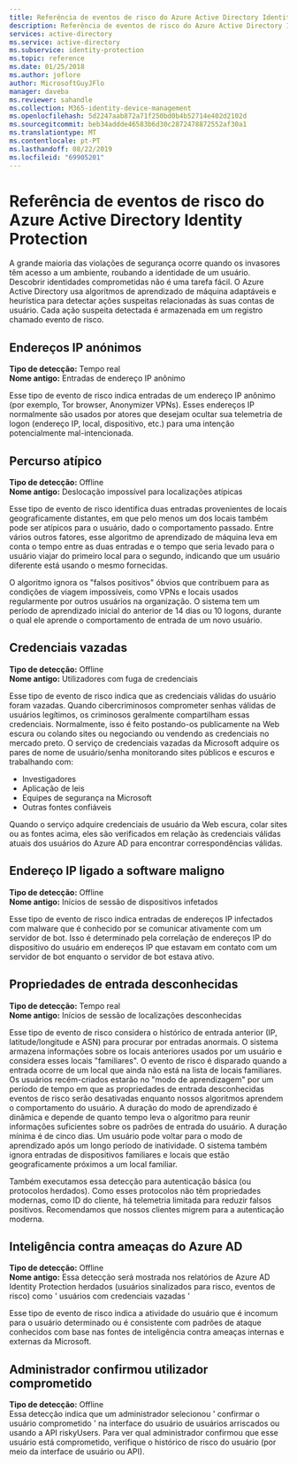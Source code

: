```yaml
---
title: Referência de eventos de risco do Azure Active Directory Identity Protection | Microsoft Docs
description: Referência de eventos de risco do Azure Active Directory Identity Protection.
services: active-directory
ms.service: active-directory
ms.subservice: identity-protection
ms.topic: reference
ms.date: 01/25/2018
ms.author: joflore
author: MicrosoftGuyJFlo
manager: daveba
ms.reviewer: sahandle
ms.collection: M365-identity-device-management
ms.openlocfilehash: 5d2247aab872a71f250bd0b4b52714e402d2102d
ms.sourcegitcommit: beb34addde46583b6d30c2872478872552af30a1
ms.translationtype: MT
ms.contentlocale: pt-PT
ms.lasthandoff: 08/22/2019
ms.locfileid: "69905201"
---
```

# <a name="azure-active-directory-identity-protection-risk-events-reference"></a>Referência de eventos de risco do Azure Active Directory Identity Protection

A grande maioria das violações de segurança ocorre quando os invasores têm acesso a um ambiente, roubando a identidade de um usuário. Descobrir identidades comprometidas não é uma tarefa fácil. O Azure Active Directory usa algoritmos de aprendizado de máquina adaptáveis e heurística para detectar ações suspeitas relacionadas às suas contas de usuário. Cada ação suspeita detectada é armazenada em um registro chamado evento de risco.

## <a name="anonymous-ip-address"></a>Endereços IP anónimos

**Tipo de detecção:** Tempo real  
**Nome antigo:** Entradas de endereço IP anônimo

Esse tipo de evento de risco indica entradas de um endereço IP anônimo (por exemplo, Tor browser, Anonymizer VPNs).
Esses endereços IP normalmente são usados por atores que desejam ocultar sua telemetria de logon (endereço IP, local, dispositivo, etc.) para uma intenção potencialmente mal-intencionada.

## <a name="atypical-travel"></a>Percurso atípico

**Tipo de detecção:** Offline  
**Nome antigo:** Deslocação impossível para localizações atípicas

Esse tipo de evento de risco identifica duas entradas provenientes de locais geograficamente distantes, em que pelo menos um dos locais também pode ser atípicos para o usuário, dado o comportamento passado. Entre vários outros fatores, esse algoritmo de aprendizado de máquina leva em conta o tempo entre as duas entradas e o tempo que seria levado para o usuário viajar do primeiro local para o segundo, indicando que um usuário diferente está usando o mesmo fornecidas.

O algoritmo ignora os "falsos positivos" óbvios que contribuem para as condições de viagem impossíveis, como VPNs e locais usados regularmente por outros usuários na organização. O sistema tem um período de aprendizado inicial do anterior de 14 dias ou 10 logons, durante o qual ele aprende o comportamento de entrada de um novo usuário.

## <a name="leaked-credentials"></a>Credenciais vazadas

**Tipo de detecção:** Offline  
**Nome antigo:** Utilizadores com fuga de credenciais

Esse tipo de evento de risco indica que as credenciais válidas do usuário foram vazadas.
Quando cibercriminosos comprometer senhas válidas de usuários legítimos, os criminosos geralmente compartilham essas credenciais. Normalmente, isso é feito postando-os publicamente na Web escura ou colando sites ou negociando ou vendendo as credenciais no mercado preto. O serviço de credenciais vazadas da Microsoft adquire os pares de nome de usuário/senha monitorando sites públicos e escuros e trabalhando com:

- Investigadores
- Aplicação de leis
- Equipes de segurança na Microsoft
- Outras fontes confiáveis

Quando o serviço adquire credenciais de usuário da Web escura, colar sites ou as fontes acima, eles são verificados em relação às credenciais válidas atuais dos usuários do Azure AD para encontrar correspondências válidas.

## <a name="malware-linked-ip-address"></a>Endereço IP ligado a software maligno

**Tipo de detecção:** Offline  
**Nome antigo:** Inícios de sessão de dispositivos infetados

Esse tipo de evento de risco indica entradas de endereços IP infectados com malware que é conhecido por se comunicar ativamente com um servidor de bot. Isso é determinado pela correlação de endereços IP do dispositivo do usuário em endereços IP que estavam em contato com um servidor de bot enquanto o servidor de bot estava ativo.

## <a name="unfamiliar-sign-in-properties"></a>Propriedades de entrada desconhecidas

**Tipo de detecção:** Tempo real  
**Nome antigo:** Inícios de sessão de localizações desconhecidas

Esse tipo de evento de risco considera o histórico de entrada anterior (IP, latitude/longitude e ASN) para procurar por entradas anormais. O sistema armazena informações sobre os locais anteriores usados por um usuário e considera esses locais "familiares". O evento de risco é disparado quando a entrada ocorre de um local que ainda não está na lista de locais familiares. Os usuários recém-criados estarão no "modo de aprendizagem" por um período de tempo em que as propriedades de entrada desconhecidas eventos de risco serão desativadas enquanto nossos algoritmos aprendem o comportamento do usuário. A duração do modo de aprendizado é dinâmica e depende de quanto tempo leva o algoritmo para reunir informações suficientes sobre os padrões de entrada do usuário. A duração mínima é de cinco dias. Um usuário pode voltar para o modo de aprendizado após um longo período de inatividade. O sistema também ignora entradas de dispositivos familiares e locais que estão geograficamente próximos a um local familiar. 

Também executamos essa detecção para autenticação básica (ou protocolos herdados). Como esses protocolos não têm propriedades modernas, como ID do cliente, há telemetria limitada para reduzir falsos positivos. Recomendamos que nossos clientes migrem para a autenticação moderna.

## <a name="azure-ad-threat-intelligence"></a>Inteligência contra ameaças do Azure AD

**Tipo de detecção:** Offline <br>
**Nome antigo:** Essa detecção será mostrada nos relatórios de Azure AD Identity Protection herdados (usuários sinalizados para risco, eventos de risco) como ' usuários com credenciais vazadas '

Esse tipo de evento de risco indica a atividade do usuário que é incomum para o usuário determinado ou é consistente com padrões de ataque conhecidos com base nas fontes de inteligência contra ameaças internas e externas da Microsoft.

## <a name="admin-confirmed-user-compromised"></a>Administrador confirmou utilizador comprometido

**Tipo de detecção:** Offline <br>
Essa detecção indica que um administrador selecionou ' confirmar o usuário comprometido ' na interface do usuário de usuários arriscados ou usando a API riskyUsers. Para ver qual administrador confirmou que esse usuário está comprometido, verifique o histórico de risco do usuário (por meio da interface de usuário ou API).

